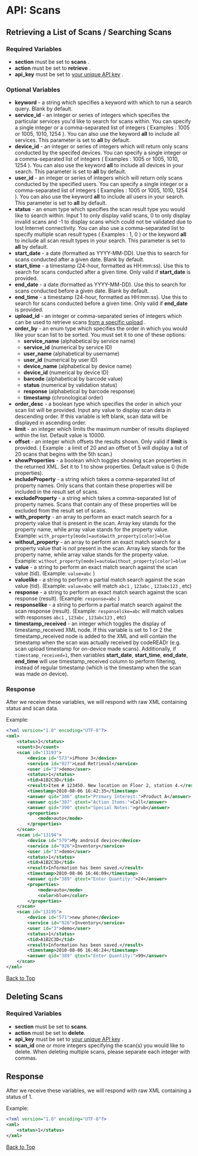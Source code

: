 <a name="head"></a><h1>API: Scans</h1>

<a name="retrieve"></a><h2>Retrieving a List of Scans / Searching Scans</h2>

<h3>Required Variables</h3>

* <b>section</b> must be set to <b>scans</b> .
* <b>action</b> must be set to <b>retrieve</b> .
* <b>api_key</b> must be set to [your unique API key](../README.md#finding) .

<h3>Optional Variables</h3>

* <b>keyword</b> - a string which specifies a keyword with which to run a search query. Blank by default.
* <b>service_id</b> - an integer or series of integers which specifies the particular services you'd like to search for scans within. You can specify a single integer or a comma-separated list of integers ( Examples : 1005 or 1005, 1010, 1254 ). You can also use the keyword <b>all</b> to include all services. This parameter is set to <b>all</b> by default.
* <b>device_id</b> - an integer or series of integers which will return only scans conducted by the specifed devices. You can specify a single integer or a comma-separated list of integers ( Examples : 1005 or 1005, 1010, 1254 ). You can also use the keyword <b>all</b> to include all devices in your search. This parameter is set to <b>all</b> by default.
* <b>user_id</b> - an integer or series of integers which will return only scans conducted by the specified users. You can specify a single integer or a comma-separated list of integers ( Examples : 1005 or 1005, 1010, 1254 ). You can also use the keyword <b>all</b> to include all users in your search. This parameter is set to <b>all</b> by default.
* <b>status</b> - an enum type which specifies the scan result type you would like to search within. Input 1 to only display valid scans, 0 to only display invalid scans and -1 to display scans which could not be validated due to lost Internet connectivity. You can also use a comma-separated list to specify multiple scan result types ( Examples : 1, 0 ) or the keyword <b>all</b> to include all scan result types in your search. This parameter is set to <b>all</b> by default.
* <b>start_date</b> - a date (formatted as YYYY-MM-DD). Use this to search for scans conducted after a given date. Blank by default.
* <b>start_time</b> - a timestamp (24-hour, formatted as HH:mm:ss). Use this to search for scans conducted after a given time. Only valid if <b>start_date</b> is provided.
* <b>end_date</b> - a date (formatted as YYYY-MM-DD). Use this to search for scans conducted before a given date. Blank by default.
* <b>end_time</b> - a timestamp (24-hour, formatted as HH:mm:ss). Use this to search for scans conducted before a given time. Only valid if <b>end_date</b> is provided.
* <b>upload_id</b> - an integer or comma-separated series of integers which can be used to retrieve scans [from a specific upload](Uploads.md) .
* <b>order_by</b> - an enum type which specifies the order in which you would like your scan list to be sorted. You must set it to one of these options:
    * <b>service_name</b> (alphabetical by service name)
    * <b>service_id</b> (numerical by service ID)
    * <b>user_name</b> (alphabetical by username)
    * <b>user_id</b> (numerical by user ID)
    * <b>device_name</b> (alphabetical by device name)
    * <b>device_id</b> (numerical by device ID)
    * <b>barcode</b> (alphabetical by barcode value)
    * <b>status</b> (numerical by validation status)
    * <b>response</b> (alphabetical by barcode response)
    * <b>timestamp</b> (chronological order)
* <b>order_desc</b> - a boolean type which specifies the order in which your scan list will be provided. Input any value to display scan data in descending order. If this variable is left blank, scan data will be displayed in ascending order.
* <b>limit</b> - an integer which limits the maximum number of results displayed within the list. Default value is 10000.
* <b>offset</b> - an integer which offsets the results shown. Only valid if <b>limit</b> is provided. ( Example : a limit of 20 and an offset of 5 will display a list of 20 scans that begins with the 5th scan.)
* <b>showProperties</b> - a boolean which toggles showing scan properties in the returned XML. Set it to 1 to show properties. Default value is 0 (hide properties).
* <b>includeProperty</b> - a string which takes a comma-separated list of property names. Only scans that contain these properties will be included in the result set of scans.
* <b>excludeProperty</b> - a string which takes a comma-separated list of property names. Scans that contain any of these properties will be excluded from the result set of scans.
* <b>with_property</b> - an array to perform an exact match search for a property value that is present in the scan. Array key stands for the property name, while array value stands for the property value. Example: <code>with_property[mode]=auto&with_property[color]=blue</code>
* <b>without_property</b> - an array to perform an exact match search for a property value that is <i>not</i> present in the scan. Array key stands for the property name, while array value stands for the property value. Example: <code>without_property[mode]=auto&without_property[color]=blue</code>
* <b>value</b> - a string to perform an exact match search against the scan value (tid). (Example: <code>value=abc</code> )
* <b>valuelike</b> - a string to perform a partial match search against the scan value (tid). (Example: <code>value=abc</code> will match <code>abc1</code> , <code>123abc</code> , <code>123abc123</code> , etc)
* <b>response</b> - a string to perform an exact match search against the scan response (result). (Example: <code>response=abc</code> )
* <b>responselike</b> - a string to perform a partial match search against the scan response (result). (Example: <code>responselike=abc</code> will match values with responses <code>abc1</code> , <code>123abc</code> , <code>123abc123</code> , etc)
* <b>timestamp_received</b> - an integer which toggles the display of timestamp_received XML node. If this variable is set to 1 or 2 the timestamp_received node is added to the XML and will contain the timestamp when the scan was actually received by codeREADr (e.g. scan upload timestamp for on-device made scans). Additionally, if <code>timestamp_received=1</code>, then variables <b>start_date</b>, <b>start_time</b>, <b>end_date</b>, <b>end_time</b> will use timestamp_received column to perform filtering, instead of regular timestamp (which is the timestamp when the scan was made on device).

<h3>Response</h3>

After we receive these variables, we will respond with raw XML containing status and scan data.

Example:

~~~ .xml
<?xml version="1.0" encoding="UTF-8"?>
<xml>
    <status>1</status>
    <count>3</count>
    <scan id="13193">
        <device id="573">iPhone 3</device>
        <service id="927">Lead Retrieval</service>
        <user id="3">demo</user>
        <status>1</status>
        <tid>A1B2C3D</tid>
        <result>Item # 123450. New location on Floor 2, station 4.</result>
        <timestamp>2010-08-06 16:42:35</timestamp>
        <answer qid="386" qtext="Primary Interest:">Product A</answer>
        <answer qid="387" qtext="Action Items:">Call</answer>
        <answer qid="390" qtext="Special Notes:">grub</answer>
        <properties>
            <mode>auto</mode>
        </properties>
    </scan>
    <scan id="13194">
        <device id="579">My android device</device>
        <service id="926">Inventory</service>
        <user id="3">demo</user>
        <status>1</status>
        <tid>A1B2C3D</tid>
        <result>Information has been saved.</result>
        <timestamp>2010-08-06 16:46:09</timestamp>
        <answer qid="389" qtext="Enter Quantity:">24</answer>
        <properties>
            <mode>auto</mode>
            <color>blue</color>
        </properties>
    </scan>
    <scan id="13195">
        <device id="571">new phone</device>
        <service id="926">Inventory</service>
        <user id="3">demo</user>
        <status>1</status>
        <tid>A1B2C3D</tid>
        <result>Information has been saved.</result>
        <timestamp>2010-08-06 16:46:24</timestamp>
        <answer qid="389" qtext="Enter Quantity:">99</answer>
    </scan>
</xml>
~~~

[Back to Top](#head)

<a name="delete"></a><h2>Deleting Scans</h2>

<h3>Required Variables</h3>

* <b>section</b> must be set to <b>scans</b>.
* <b>action</b> must be set to <b>delete</b>.
* <b>api_key</b> must be set to [your unique API key](../README.md#finding) .
* <b>scan_id</b> one or more integers specifying the scan(s) you would like to delete. When deleting multiple scans, please separate each integer with commas.

<h2>Response</h2>

After we receive these variables, we will respond with raw XML containing a status of 1.

Example:

~~~ .xml
<?xml version="1.0" encoding="UTF-8"?>
<xml>
    <status>1</status>
</xml>
~~~

[Back to Top](#head)
